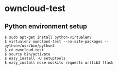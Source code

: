 # owncloud-test

## Python environment setup

    $ sudo apt-get install python-virtualenv
    $ virtualenv owncloud-test --no-site-packages --python=/usr/bin/python3
    $ cd owncloud-test
    $ source bin/activate
    $ easy_install -U setuptools
    $ easy_install nose mockito requests urllib3 flask

